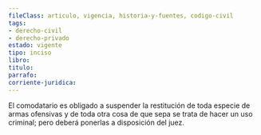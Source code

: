 ```yaml
---
fileClass: articulo, vigencia, historia-y-fuentes, codigo-civil
tags:
- derecho-civil
- derecho-privado
estado: vigente
tipo: inciso
libro:
titulo:
parrafo:
corriente-juridica:
---
```

El comodatario es obligado a suspender la restitución de toda especie de armas ofensivas y de toda otra cosa de que sepa se trata de hacer un uso criminal; pero deberá ponerlas a disposición del juez.
